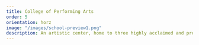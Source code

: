 ```yaml
---
title: College of Performing Arts
order: 5
orientation: horz
image: "/images/school-preview1.png"
description: An artistic center, home to three highly acclaimed and progressive schools drama, jazz, and classical music where students learn the skills to master their craft and sustain 21st century careers.
---
```


